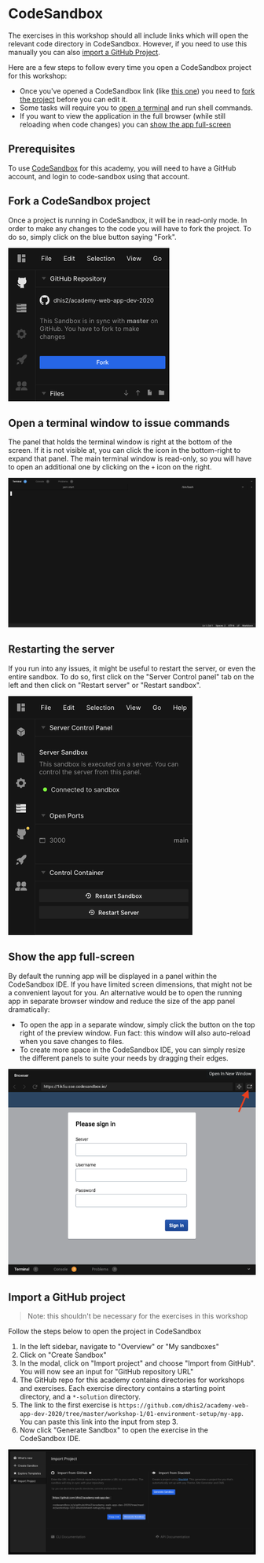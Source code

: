 # CodeSandbox

The exercises in this workshop should all include links which will open the relevant code directory in CodeSandbox.  However, if you need to use this manually you can also [import a GitHub Project](#import-github).

Here are a few steps to follow every time you open a CodeSandbox project for this workshop:

- Once you've opened a CodeSandbox link (like [this one](https://github.com/dhis2/academy-web-app-dev-2020/tree/master/workshop-1/01-environment-setup/my-app)) you need to [fork the project](#fork-project) before you can edit it.
- Some tasks will require you to [open a terminal](#terminal) and run shell commands.
- If you want to view the application in the full browser (while still reloading when code changes) you can [show the app full-screen](#full-screen-app)


## Prerequisites
To use [CodeSandbox](https://codesandbox.io) for this academy, you will need to have a GitHub account, and login to code-sandbox using that account.

<a name="fork-project" href=""></a>
## Fork a CodeSandbox project
Once a project is running in CodeSandbox, it will be in read-only mode. In order to make any changes to the code you will have to fork the project. To do so, simply click on the blue button saying "Fork".

![Fork project](./assets/fork_project.png)

<a name="terminal" href=""></a>
## Open a terminal window to issue commands
The panel that holds the terminal window is right at the bottom of the screen. If it is not visible at, you can click the icon in the bottom-right to expand that panel. The main terminal window is read-only, so you will have to open an additional one by clicking on the `+` icon on the right.

![Terminal window](./assets/terminal_window.png)

<a name="restart-server" href=""></a>
## Restarting the server
If you run into any issues, it might be useful to restart the server, or even the entire sandbox. To do so, first click on the "Server Control panel" tab on the left and then click on "Restart server" or "Restart sandbox".

![Server control panel](./assets/server_control_panel.png)

<a name="full-screen-app" href=""></a>
## Show the app full-screen
By default the running app will be displayed in a panel within the CodeSandbox IDE. If you have limited screen dimensions, that might not be a convenient layout for you. An alternative would be to open the running app in separate browser window and reduce the size of the app panel dramatically:
- To open the app in a separate window, simply click the button on the top right of the preview window. Fun fact: this window will also auto-reload when you save changes to files.
- To create more space in the CodeSandbox IDE, you can simply resize the different panels to suite your needs by dragging their edges.

![Open in new window](./assets/open_in_new_window.png)

<a name="import-github" href=""></a>
## Import a GitHub project

> Note: this shouldn't be necessary for the exercises in this workshop

Follow the steps below to open the project in CodeSandbox
1. In the left sidebar, navigate to "Overview" or "My sandboxes"
1. Click on "Create Sandbox"
1. In the modal, click on "Import project" and choose "Import from GitHub". You will now see an input for "GitHub repository URL"
1. The GitHub repo for this academy contains directories for workshops and exercises. Each exercise directory contains a starting point directory, and a `*-solution` directory.
1. The link to the first exercise is `https://github.com/dhis2/academy-web-app-dev-2020/tree/master/workshop-1/01-environment-setup/my-app`. You can paste this link into the input from step 3.
1. Now click "Generate Sandbox" to open the exercise in the CodeSandbox IDE.

![Import github project](./assets/import_github_project.png)
